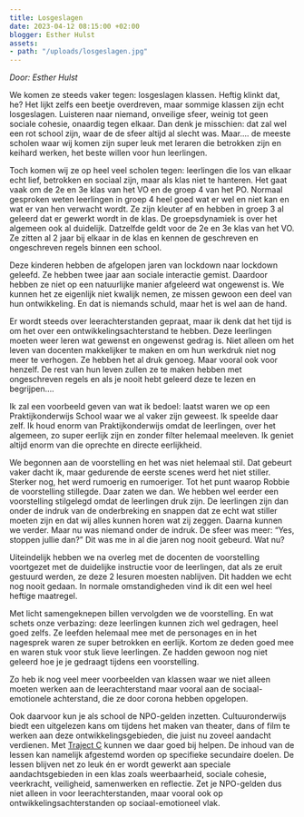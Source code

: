```yaml
---
title: Losgeslagen
date: 2023-04-12 08:15:00 +02:00
blogger: Esther Hulst
assets:
- path: "/uploads/losgeslagen.jpg"
---
```


*Door: Esther Hulst*

We komen ze steeds vaker tegen: losgeslagen klassen. Heftig klinkt dat, he? Het lijkt zelfs een beetje overdreven, maar sommige klassen zijn echt losgeslagen. Luisteren naar niemand, onveilige sfeer, weinig tot geen sociale cohesie, onaardig tegen elkaar. Dan denk je misschien: dat zal wel een rot school zijn, waar de de sfeer altijd al slecht was. Maar…. de meeste scholen waar wij komen zijn super leuk met leraren die betrokken zijn en keihard werken, het beste willen voor hun leerlingen.

Toch komen wij ze op heel veel scholen tegen: leerlingen die los van elkaar echt lief, betrokken en sociaal zijn, maar als klas niet te hanteren. Het gaat vaak om de 2e en 3e klas van het VO en de groep 4 van het PO. Normaal gesproken weten leerlingen in groep 4 heel goed wat er wel en niet kan en wat er van hen verwacht wordt. Ze zijn kleuter af en hebben in groep 3 al geleerd dat er gewerkt wordt in de klas. De groepsdynamiek is over het algemeen ook al duidelijk. Datzelfde geldt voor de 2e en 3e klas van het VO. Ze zitten al 2 jaar bij elkaar in de klas en kennen de geschreven en ongeschreven regels binnen een school.

Deze kinderen hebben de afgelopen jaren van lockdown naar lockdown geleefd. Ze hebben twee jaar aan sociale interactie gemist. Daardoor hebben ze niet op een natuurlijke manier afgeleerd wat ongewenst is. We kunnen het ze eigenlijk niet kwalijk nemen, ze missen gewoon een deel van hun ontwikkeling. En dat is niemands schuld,  maar het is wel aan de hand. 

Er wordt steeds over leerachterstanden gepraat, maar ik denk dat het tijd is om het over een ontwikkelingsachterstand te hebben. Deze leerlingen moeten weer leren wat gewenst en ongewenst gedrag is. Niet alleen om het leven van docenten makkelijker te maken en om hun werkdruk niet nog meer te verhogen. Ze hebben het al druk genoeg. Maar vooral ook voor henzelf. De rest van hun leven zullen ze te maken hebben met ongeschreven regels en als je nooit hebt geleerd deze te lezen en begrijpen….

Ik zal een voorbeeld geven van wat ik bedoel: laatst waren we op een Praktijkonderwijs School waar we al vaker zijn geweest. Ik speelde daar zelf. Ik houd enorm van Praktijkonderwijs omdat de leerlingen, over het algemeen, zo super eerlijk zijn en zonder filter helemaal meeleven. Ik geniet altijd enorm van die oprechte en directe eerlijkheid. 

We begonnen aan de voorstelling en het was niet helemaal stil. Dat gebeurt vaker dacht ik, maar gedurende de eerste scenes werd het niet stiller. Sterker nog, het werd rumoerig en rumoeriger. Tot het punt waarop Robbie de voorstelling stillegde. Daar zaten we dan. We hebben wel eerder een voorstelling stilgelegd omdat de leerlingen druk zijn. De leerlingen zijn dan onder de indruk van de onderbreking en snappen dat ze echt wat stiller moeten zijn en dat wij alles kunnen horen wat zij zeggen. Daarna kunnen we verder. Maar nu was niemand onder de indruk. De sfeer was meer: “Yes, stoppen jullie dan?” Dit was me in al die jaren nog nooit gebeurd. Wat nu? 

Uiteindelijk hebben we na overleg met de docenten de voorstelling voortgezet met de duidelijke instructie voor de leerlingen, dat als ze eruit gestuurd werden, ze deze 2 lesuren moesten nablijven. Dit hadden we echt nog nooit gedaan. In normale omstandigheden vind ik dit een wel heel heftige maatregel.

Met licht samengeknepen billen vervolgden we de voorstelling. En wat schets onze verbazing: deze leerlingen kunnen zich wel gedragen, heel goed zelfs. Ze leefden helemaal mee met de personages en in het nagesprek waren ze super betrokken en eerlijk. Kortom ze deden goed mee en waren stuk voor stuk lieve leerlingen. Ze hadden gewoon nog niet geleerd hoe je je gedraagt tijdens een voorstelling.

Zo heb ik nog veel meer voorbeelden van klassen waar we niet alleen moeten werken aan de leerachterstand maar vooral aan de sociaal-emotionele achterstand, die ze door corona hebben opgelopen.

Ook daarvoor kun je als school de NPO-gelden inzetten. Cultuuronderwijs biedt een uitgelezen kans om tijdens het maken van theater, dans of film te werken aan deze ontwikkelingsgebieden, die juist nu zoveel aandacht verdienen. Met [Traject C](https://www.opde1sterij.nl/traject-c/) kunnen we daar goed bij helpen. De inhoud van de lessen kan namelijk afgestemd worden op specifieke secundaire doelen. De lessen blijven net zo leuk én er wordt gewerkt aan speciale aandachtsgebieden in een klas zoals weerbaarheid, sociale cohesie, veerkracht, veiligheid, samenwerken en reflectie. Zet je NPO-gelden dus niet alleen in voor leerachterstanden, maar vooral ook op ontwikkelingsachterstanden op sociaal-emotioneel vlak.